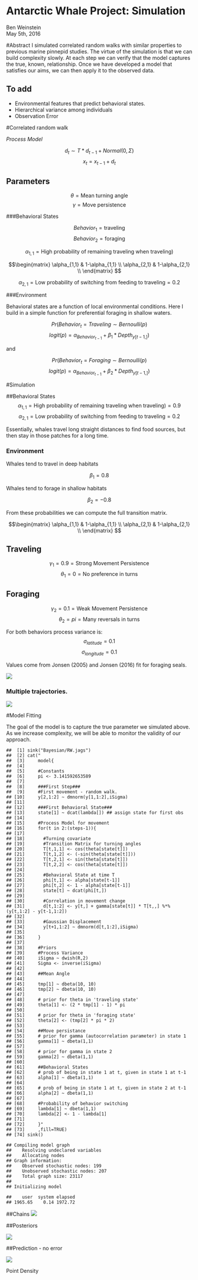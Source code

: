 # Antarctic Whale Project: Simulation
Ben Weinstein  
May 5th, 2016  





#Abstract
I simulated correlated random walks with similar properties to previous marine pinnepid studies. The virtue of the simulation is that we can build complexity slowly. At each step we can verify that the model captures the true, known, relationship. Once we have developed a model that satisfies our aims, we can then apply it to the observed data.

## To add
* Environmental features that predict behavioral states.
* Hierarchical variance among individuals
* Observation Error

#Correlated random walk

*Process Model*

$$ d_{t} \sim T*d_{t-1} + Normal(0,\Sigma)$$
$$ x_t = x_{t-1} + d_{t} $$

## Parameters

$$\theta = \text{Mean turning angle}$$
$$\gamma = \text{Move persistence} $$

###Behavioral States

$$ Behavior_1 = \text{traveling}$$
$$ Behavior_2 = \text{foraging}$$

$$ \alpha_{1,1} = \text{High probability of remaining traveling when traveling)}$$

$$\begin{matrix}
  \alpha_{1,1} & 1-\alpha_{1,1} \\
  \alpha_{2,1} & 1-\alpha_{2,1} \\
\end{matrix}
$$

$$\alpha_{2,1} = \text{Low probability of switching from feeding to traveling} = 0.2$$

###Environment

Behavioral states are a function of local environmental conditions. Here I build in a simple function for preferential foraging in shallow waters.

$$Pr(Behavior_t = Traveling \sim Bernoulli(p)$$
$$logit(p) = \alpha_{Behavior_{t-1}} + \beta_1 * Depth_{y[t-1,]})$$

and

$$Pr(Behavior_t = Foraging \sim Bernoulli(p)$$
$$logit(p) = \alpha_{Behavior_{t-1}} + \beta_2 * Depth_{y[t-1,]})$$



#Simulation

##Behavioral States
$$ \alpha_{1,1} = \text{High probability of remaining traveling when traveling)} = 0.9$$
$$\alpha_{2,1} = \text{Low probability of switching from feeding to traveling} = 0.2$$

Essentially, whales travel long straight distances to find food sources, but then stay in those patches for a long time. 

### Environment
Whales tend to travel in deep habitats

$$\beta_1=0.8$$

Whales tend to forage in shallow habitats

$$\beta_2=-0.8$$

From these probabilities we can compute the full transition matrix.

$$\begin{matrix}
  \alpha_{1,1} & 1-\alpha_{1,1} \\
  \alpha_{2,1} & 1-\alpha_{2,1} \\
\end{matrix}
$$

## Traveling
$$\gamma_1 = 0.9 = \text{Strong Movement Persistence}$$
$$\theta_1 = 0 = \text{No preference in turns}$$

## Foraging
$$\gamma_2 = 0.1 = \text{Weak Movement Persistence}$$
$$\theta_2 = pi = \text{Many reversals in turns}$$

For both behaviors process variance is:
$$ \sigma_{latitude} = 0.1$$
$$ \sigma_{longitude} = 0.1$$


Values come from Jonsen (2005) and Jonsen (2016) fit for foraging seals.

![](HMM_files/figure-html/unnamed-chunk-4-1.png)<!-- -->

### Multiple trajectories.
![](HMM_files/figure-html/unnamed-chunk-5-1.png)<!-- -->

#Model Fitting

The goal of the model is to capture the true parameter we simulated above. As we increase complexity, we will be able to monitor the validity of our approach.


```
##  [1] sink("Bayesian/RW.jags")                                                      
##  [2] cat("                                                                         
##  [3]     model{                                                                    
##  [4]                                                                               
##  [5]     #Constants                                                                
##  [6]     pi <- 3.141592653589                                                      
##  [7]                                                                               
##  [8]     ###First Step###                                                          
##  [9]     #First movement - random walk.                                            
## [10]     y[2,1:2] ~ dmnorm(y[1,1:2],iSigma)                                        
## [11]                                                                               
## [12]     ###First Behavioral State###                                              
## [13]     state[1] ~ dcat(lambda[]) ## assign state for first obs                   
## [14]                                                                               
## [15]     #Process Model for movement                                               
## [16]     for(t in 2:(steps-1)){                                                    
## [17]                                                                               
## [18]       #Turning covariate                                                      
## [19]       #Transition Matrix for turning angles                                   
## [20]       T[t,1,1] <- cos(theta[state[t]])                                        
## [21]       T[t,1,2] <- (-sin(theta[state[t]]))                                     
## [22]       T[t,2,1] <- sin(theta[state[t]])                                        
## [23]       T[t,2,2] <- cos(theta[state[t]])                                        
## [24]                                                                               
## [25]       #Behavioral State at time T                                             
## [26]       phi[t,1] <- alpha[state[t-1]]                                           
## [27]       phi[t,2] <- 1 - alpha[state[t-1]]                                       
## [28]       state[t] ~ dcat(phi[t,])                                                
## [29]                                                                               
## [30]       #Correlation in movement change                                         
## [31]       d[t,1:2] <- y[t,] + gamma[state[t]] * T[t,,] %*% (y[t,1:2] - y[t-1,1:2])
## [32]                                                                               
## [33]       #Gaussian Displacement                                                  
## [34]       y[t+1,1:2] ~ dmnorm(d[t,1:2],iSigma)                                    
## [35]                                                                               
## [36]     }                                                                         
## [37]                                                                               
## [38]     #Priors                                                                   
## [39]     #Process Variance                                                         
## [40]     iSigma ~ dwish(R,2)                                                       
## [41]     Sigma <- inverse(iSigma)                                                  
## [42]                                                                               
## [43]     ##Mean Angle                                                              
## [44]                                                                               
## [45]     tmp[1] ~ dbeta(10, 10)                                                    
## [46]     tmp[2] ~ dbeta(10, 10)                                                    
## [47]                                                                               
## [48]     # prior for theta in 'traveling state'                                    
## [49]     theta[1] <- (2 * tmp[1] - 1) * pi                                         
## [50]                                                                               
## [51]     # prior for theta in 'foraging state'                                     
## [52]     theta[2] <- (tmp[2] * pi * 2)                                             
## [53]                                                                               
## [54]     ##Move persistance                                                        
## [55]     # prior for gamma (autocorrelation parameter) in state 1                  
## [56]     gamma[1] ~ dbeta(1,1)                                                     
## [57]                                                                               
## [58]     # prior for gamma in state 2                                              
## [59]     gamma[2] ~ dbeta(1,1)                                                     
## [60]                                                                               
## [61]     ##Behavioral States                                                       
## [62]     # prob of being in state 1 at t, given in state 1 at t-1                  
## [63]     alpha[1] ~ dbeta(1,1)                                                     
## [64]                                                                               
## [65]     # prob of being in state 1 at t, given in state 2 at t-1                  
## [66]     alpha[2] ~ dbeta(1,1)                                                     
## [67]                                                                               
## [68]     #Probability of behavior switching                                        
## [69]     lambda[1] ~ dbeta(1,1)                                                    
## [70]     lambda[2] <- 1 - lambda[1]                                                
## [71]                                                                               
## [72]     }"                                                                        
## [73]     ,fill=TRUE)                                                               
## [74] sink()
```

```
## Compiling model graph
##    Resolving undeclared variables
##    Allocating nodes
## Graph information:
##    Observed stochastic nodes: 199
##    Unobserved stochastic nodes: 207
##    Total graph size: 23117
## 
## Initializing model
```

```
##    user  system elapsed 
## 1965.65    0.14 1972.72
```

##Chains
![](HMM_files/figure-html/unnamed-chunk-7-1.png)<!-- -->

##Posteriors

![](HMM_files/figure-html/unnamed-chunk-8-1.png)<!-- -->

##Prediction - no error

![](HMM_files/figure-html/unnamed-chunk-9-1.png)<!-- -->

Point Density




